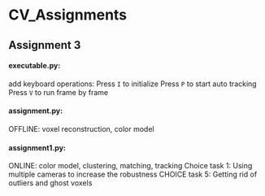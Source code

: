 # CV_Assignments

## Assignment 3

#### executable.py:
add keyboard operations: 
Press `I` to initialize
Press `P` to start auto tracking
Press `V` to run frame by frame

#### assignment.py:
OFFLINE: voxel reconstruction, color model

#### assignment1.py:
ONLINE: color model, clustering, matching, tracking
Choice task 1: Using multiple cameras to increase the robustness
CHOICE task 5: Getting rid of outliers and ghost voxels
